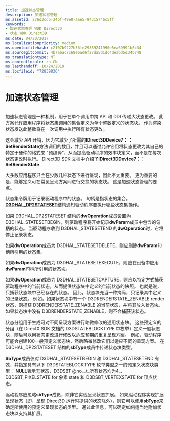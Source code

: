 ```yaml
---
title: 加速状态管理
description: 加速状态管理
ms.assetid: 276d3cdb-34bf-49e8-aae5-94315746c5ff
keywords:
- 加速状态管理 WDK Direct3D
- 状态 WDK Direct3D
ms.date: 04/20/2017
ms.localizationpriority: medium
ms.openlocfilehash: c2107b9227b56fe29389241990e5ea69991b6c34
ms.sourcegitcommit: 4b7a6ac7c68e6ad6f27da5d1dc4deabd5d34b748
ms.translationtype: MT
ms.contentlocale: zh-CN
ms.lasthandoff: 10/24/2019
ms.locfileid: "72839836"
---
```

# <a name="accelerated-state-management"></a>加速状态管理


## <span id="ddk_accelerated_state_management_gg"></span><span id="DDK_ACCELERATED_STATE_MANAGEMENT_GG"></span>


加速状态管理是一种机制，用于在单个调用中跨 API 和 DDI 传递大状态更改。 此方案允许应用程序将状态集调用的集合定义为单个整数定义的状态块。 作为渲染状态发送此整数将在一次调用中执行所有状态更改。

这会减少 API 开销，因为它减少了所需的**IDirect3DDevice7：： SetRenderState**方法调用的数目，并且可以通过允许它们将状态更改为其自己的特定于硬件的格式来 "预编译"，从而提高驱动程序的效率块定义，而不是在每次状态更改时执行。 Direct3D SDK 文档中介绍了**IDirect3DDevice7：： SetRenderState**

大多数应用程序只会在少数几种状态下进行呈现，因此不太重要。 更为重要的是，能够定义可在常见呈现方案间进行交换的状态块。 这是加速状态管理的要点。

状态集令牌用于记录驱动程序中的状态。 句柄是指状态的集合。 [**D3DHAL\_DP2STATESET**](https://docs.microsoft.com/windows-hardware/drivers/ddi/d3dhal/ns-d3dhal-_d3dhal_dp2stateset)结构通知驱动程序要执行哪些状态集操作。

如果 D3DHAL\_DP2STATESET 结构的**dwOperation**成员设置为 D3DHAL\_STATESETBEGIN，则驱动程序将开始记录**dwParam**成员中包含的句柄的状态。 当驱动程序收到 D3DHAL\_STATESETEND 的**dwOperation**时，它将停止记录状态。

如果**dwOperation**成员为 D3DHAL\_STATESETDELETE，则应删除**dwParam**句柄所引用的状态集。

如果**dwOperation**成员为 D3DHAL\_STATESETEXECUTE，则应在设备中应用**dwParam**句柄所引用的状态块。

如果**dwOperation**成员为 D3DHAL\_STATESETCAPTURE，则应以特定方式捕获驱动程序中的当前状态，从而提供状态块中定义的当前状态的快照。 也就是说，只捕获状态块中已经存在的状态。 因此，状态块充当一种掩码，只记录其中定义的记录状态。 例如，如果状态块中有一个 D3DRENDERSTATE\_ZENABLE render 状态，则捕获 D3DRENDERSTATE\_ZENABLE 的当前状态，并将其放入状态块。 如果状态块中没有 D3DRENDERSTATE\_ZENABLE，则不会捕获该状态。

状态分组用于生成可对不同呈现方案进行略微修改的通用状态块。 这些预定义的分组（在 DirectX SDK 文档的 D3DSTATEBLOCKTYPE 中枚举）定义一般状态块，随后可以用状态更改进行修改以适应预期的重复呈现方案。 例如，驱动程序可能会创建100一般预定义状态块，然后略微修改它们以适应不同的呈现方案。 在 D3DHAL\_DP2STATESET 结构的**sbType**成员中传递状态块类型。

**SbType**成员仅对 D3DHAL\_STATESETBEGIN 和 D3DHAL\_STATESETEND 有效，并指定具有以下 D3DSTATEBLOCKTYPE 枚举类型之一的预定义状态块类型： **NULL**表示无状态，D3DSBT @no__t_所有状态均为4_、D3DSBT\_PIXELSTATE for 象素 state 和 D3DSBT\_VERTEXSTATE for 顶点状态。

驱动程序应忽略**sbType**成员，除非它实现呈现状态扩展。 如果驱动程序实现扩展呈现状态（即，呈现 Direct3D 运行时提供的状态除外），则它可以使用**sbType**来确定所使用的预定义呈现状态的类型。 通过此信息，可以确定如何适当地附加状态块以支持其扩展。

 

 





